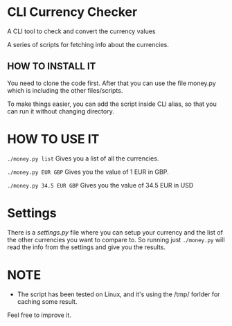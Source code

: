 # CLI Currency Checker
A CLI tool to check and convert the currency values

A series of scripts for fetching info about the currencies.

## HOW TO INSTALL IT
You need to clone the code first. After that you can use the file money.py which is including the other files/scripts.

To make things easier, you can add the script inside CLI alias, so that you can run it without changing directory.


# HOW TO USE IT

`./money.py list`
Gives you a list of all the currencies.

`./money.py EUR GBP`
Gives you the value of 1 EUR in GBP.

`./money.py 34.5 EUR GBP`
Gives you the value of 34.5 EUR in USD

# Settings
There is a _settings.py_ file where you can setup your currency and the list of the other currencies you want to compare to.
So running just `./money.py` will read the info from the settings and give you the results.



# NOTE
 - The script has been tested on Linux, and it's using the /tmp/ forlder for caching some result.

Feel free to improve it.

